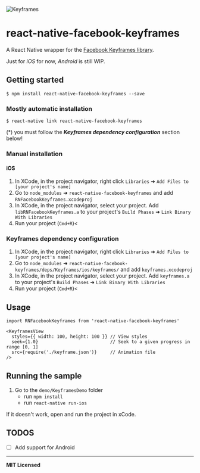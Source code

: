 
![Keyframes](https://github.com/facebookincubator/Keyframes/raw/master/docs/images/doc-logo.png)

# react-native-facebook-keyframes

A React Native wrapper for the [Facebook Keyframes library](https://github.com/facebookincubator/Keyframes). 

Just for *iOS* for now, *Android* is still WIP.

## Getting started

`$ npm install react-native-facebook-keyframes --save`

### Mostly automatic installation

`$ react-native link react-native-facebook-keyframes`

(*) you must follow the ***Keyframes dependency configuration*** section below!

### Manual installation

#### iOS

1. In XCode, in the project navigator, right click `Libraries` ➜ `Add Files to [your project's name]`
2. Go to `node_modules` ➜ `react-native-facebook-keyframes` and add `RNFacebookKeyframes.xcodeproj`
3. In XCode, in the project navigator, select your project. Add `libRNFacebookKeyframes.a` to your project's `Build Phases` ➜ `Link Binary With Libraries`
4. Run your project (`Cmd+R`)<

### Keyframes dependency configuration

1. In XCode, in the project navigator, right click `Libraries` ➜ `Add Files to [your project's name]`
2. Go to `node_modules` ➜ `react-native-facebook-keyframes/deps/Keyframes/ios/keyframes/` and add `keyframes.xcodeproj`
3. In XCode, in the project navigator, select your project. Add `keyframes.a` to your project's `Build Phases` ➜ `Link Binary With Libraries`
4. Run your project (`Cmd+R`)<

## Usage
```JSX
import RNFacebookKeyframes from 'react-native-facebook-keyframes'

<KeyframesView 
  styles={{ width: 100, height: 100 }} // View styles
  seek={1.0}                           // Seek to a given progress in range [0, 1]  
  src={require('./keyframe.json')}     // Animation file
/>
```

## Running the sample

1. Go to the `demo/KeyframesDemo` folder
    - run `npm install`
    - run `react-native run-ios`

If it doesn't work, open and run the project in xCode.  

## TODOS
  
- [ ] Add support for Android
  
---

**MIT Licensed**